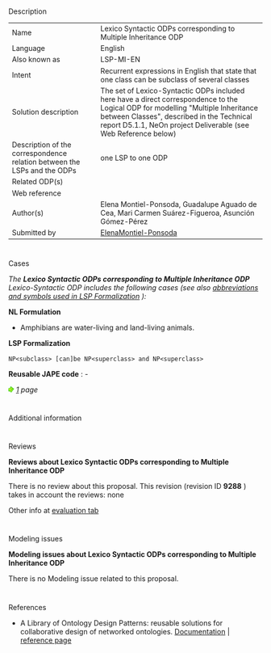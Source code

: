 # 

 Description




|  |  |
| --- | --- |
|  Name  |  Lexico Syntactic ODPs corresponding to Multiple Inheritance ODP  |
|  Language  |  English  |
|  Also known as  |  LSP-MI-EN  |
|  Intent  |  Recurrent expressions in English that state that one class can be subclass of several classes  |
|  Solution description  |  The set of Lexico-Syntactic ODPs included here have a direct correspondence to the Logical ODP for modelling "Multiple Inheritance between Classes", described in the Technical report D5.1.1, NeOn project Deliverable (see Web Reference below)  |
|  Description of the correspondence relation between the LSPs and the ODPs  |  one LSP to one ODP  |
|  Related ODP(s)  |  |
|  Web reference  |  |
|  Author(s)  |  Elena Montiel-Ponsoda, Guadalupe Aguado de Cea, Mari Carmen Suárez-Figueroa, Asunción Gómez-Pérez  |
|  Submitted by  | [ElenaMontiel-Ponsoda](../User/ElenaMontiel-Ponsoda "User:ElenaMontiel-Ponsoda")  |



  





# 

 Cases



_The
 __Lexico Syntactic ODPs corresponding to Multiple Inheritance ODP__ 
 Lexico-Syntactic ODP includes the following cases (see also
 [abbreviations and symbols used in LSP Formalization](../Community/LSPSymbols "Community:LSPSymbols") 
 ):_ 




  







__NL Formulation__ 



* Amphibians are water-living and land-living animals.


__LSP Formalization__ 




```
NP<subclass> [can]be NP<superclass> and NP<superclass>

```


__Reusable JAPE code__ 
 : -
 





[![](public/images/thumb/8/87/ArrowRight.gif/11px-ArrowRight.gif)](../Image/ArrowRight.gif "ArrowRight.gif")
_[1](../Submissions/Lexico_Syntactic_ODPs_corresponding_to_Multiple_Inheritance_ODP/1 "Submissions:Lexico Syntactic ODPs corresponding to Multiple Inheritance ODP/1") 
 page_ 




# 

 Additional information



# 

 Reviews




__Reviews about Lexico Syntactic ODPs corresponding to Multiple Inheritance ODP__ 


 There is no review about this proposal.
This revision (revision ID
 __9288__ 
 ) takes in account the reviews: none
 



 Other info at
 [evaluation tab](http://ontologydesignpatterns.org/wiki/index.php?title=Submissions:Lexico_Syntactic_ODPs_corresponding_to_Multiple_Inheritance_ODP&action=evaluation "http://ontologydesignpatterns.org/wiki/index.php?title=Submissions:Lexico_Syntactic_ODPs_corresponding_to_Multiple_Inheritance_ODP&action=evaluation") 





  





# 

 Modeling issues




__Modeling issues about Lexico Syntactic ODPs corresponding to Multiple Inheritance ODP__ 


 There is no Modeling issue related to this proposal.
 




  





# 

 References


* A Library of Ontology Design Patterns: reusable solutions for collaborative design of networked ontologies. [Documentation](http://www.neon-project.org/web-content/images/Publications/neon_2008_d2.5.1.pdf "http://www.neon-project.org/web-content/images/Publications/neon_2008_d2.5.1.pdf")  | [reference page](../Community/References/NeOn_Deliverable_D2_5_1_4 "Community:References/NeOn Deliverable D2 5 1 4")